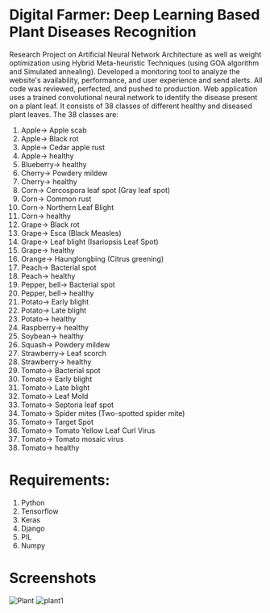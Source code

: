 # Digital Farmer: Deep Learning Based Plant Diseases Recognition
Research Project on Artificial Neural Network Architecture as well as weight optimization using Hybrid Meta-heuristic Techniques (using GOA algorithm and Simulated annealing). Developed a monitoring tool to analyze the website's availability, performance, and user experience and send alerts. All code was reviewed, perfected, and pushed to production. Web application uses a trained convolutional neural network to identify the disease present on a plant leaf. It consists of 38 classes of different healthy and diseased plant leaves. The 38 classes are:
  
  01. Apple-> Apple scab
  02. Apple-> Black rot
  03. Apple-> Cedar apple rust
  04. Apple-> healthy
  05. Blueberry-> healthy
  06. Cherry-> Powdery mildew
  07. Cherry-> healthy
  08. Corn-> Cercospora leaf spot (Gray leaf spot)
  09. Corn-> Common rust
  10. Corn-> Northern Leaf Blight
  11. Corn-> healthy
  12. Grape-> Black rot
  13. Grape-> Esca (Black Measles)
  14. Grape-> Leaf blight (Isariopsis Leaf Spot)
  15. Grape-> healthy
  16. Orange-> Haunglongbing (Citrus greening)
  17. Peach-> Bacterial spot
  18. Peach-> healthy
  19. Pepper, bell-> Bacterial spot
  20. Pepper, bell-> healthy
  21. Potato-> Early blight
  22. Potato-> Late blight
  23. Potato-> healthy
  24. Raspberry-> healthy
  25. Soybean-> healthy
  26. Squash-> Powdery mildew
  27. Strawberry-> Leaf scorch
  28. Strawberry-> healthy
  29. Tomato-> Bacterial spot
  30. Tomato-> Early blight
  31. Tomato-> Late blight
  32. Tomato-> Leaf Mold
  33. Tomato-> Septoria leaf spot
  34. Tomato-> Spider mites (Two-spotted spider mite)
  35. Tomato-> Target Spot
  36. Tomato-> Tomato Yellow Leaf Curl Virus
  37. Tomato-> Tomato mosaic virus
  38. Tomato-> healthy

# Requirements:
  01. Python
  02. Tensorflow
  03. Keras
  04. Django
  05. PIL
  06. Numpy

# Screenshots
![Plant](https://user-images.githubusercontent.com/72482679/224613350-4497f786-c6f1-4346-ad3f-7589f5670b5a.png)
![plant1](https://user-images.githubusercontent.com/72482679/224613354-428159bf-9916-41e5-9857-c7f4ce458112.png)

